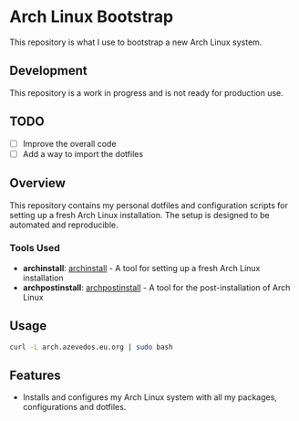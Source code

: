 # Arch Linux Bootstrap

This repository is what I use to bootstrap a new Arch Linux system.

## Development

This repository is a work in progress and is not ready for production use.

## TODO

- [ ] Improve the overall code
- [ ] Add a way to import the dotfiles

## Overview

This repository contains my personal dotfiles and configuration scripts for setting up a fresh Arch Linux installation. The setup is designed to be automated and reproducible.

### Tools Used
- **archinstall**: [archinstall](https://wiki.archlinux.org/title/Archinstall) - A tool for setting up a fresh Arch Linux installation
- **archpostinstall**: [archpostinstall](https://github.com/ang3lo-azevedo/archpostinstall) - A tool for the post-installation of Arch Linux

## Usage

```bash
curl -L arch.azevedos.eu.org | sudo bash
```

## Features

- Installs and configures my Arch Linux system with all my packages, configurations and dotfiles.

